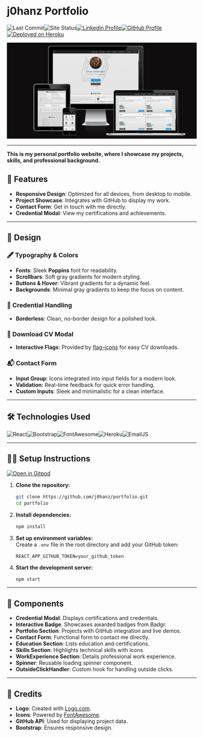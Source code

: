 # j0hanz Portfolio

![Last Commit](https://img.shields.io/github/last-commit/j0hanz/j0hanz-portfolio?label=Last%20Commit&style=for-the-badge&logo=git)![Site Status](https://img.shields.io/uptimerobot/status/m797912858-9dcdcff1e2f2fd603bd28fc0?label=Status&style=for-the-badge)[![LinkedIn Profile](https://img.shields.io/badge/LinkedIn-2a2a2a?style=for-the-badge&logo=linkedin)](https://www.linkedin.com/in/linus-johansson-software-dev/)[![GitHub Profile](https://img.shields.io/badge/GitHub-2a2a2a?style=for-the-badge&logo=github)](https://github.com/j0hanz)[![Deployed on Heroku](https://img.shields.io/badge/Live-2a2a2a?style=for-the-badge&logo=heroku&logoColor=white)](https://linus-johansson-cv-d308be9b73e1.herokuapp.com/)

![Am I Responsive](docs/amiBg.png)

---

**This is my personal portfolio website, where I showcase my projects, skills, and professional background.**

## 🚀 Features

- **Responsive Design**: Optimized for all devices, from desktop to mobile.
- **Project Showcase**: Integrates with GitHub to display my work.
- **Contact Form**: Get in touch with me directly.
- **Credential Modal**: View my certifications and achievements.

---

## 🎨 Design

### 🖋️ Typography & Colors

- **Fonts**: Sleek **Poppins** font for readability.
- **Scrollbars**: Soft gray gradients for modern styling.
- **Buttons & Hover**: Vibrant gradients for a dynamic feel.
- **Backgrounds**: Minimal gray gradients to keep the focus on content.

### 🏅 Credential Handling

- **Borderless**: Clean, no-border design for a polished look.

### 📄 Download CV Modal

- **Interactive Flags**: Provided by [flag-icons](https://github.com/lipis/flag-icons) for easy CV downloads.

### 📬 Contact Form

- **Input Group**: Icons integrated into input fields for a modern look.
- **Validation**: Real-time feedback for quick error handling.
- **Custom Inputs**: Sleek and minimalistic for a clean interface.

---

## 🛠️ Technologies Used

![React](https://img.shields.io/badge/React-61DAFB?style=for-the-badge&logo=react&logoColor=black)![Bootstrap](https://img.shields.io/badge/Bootstrap-563D7C?style=for-the-badge&logo=bootstrap&logoColor=white)![FontAwesome](https://img.shields.io/badge/FontAwesome-339AF0?style=for-the-badge&logo=fontawesome&logoColor=white)![Heroku](https://img.shields.io/badge/Heroku-430098?style=for-the-badge&logo=heroku&logoColor=white)![EmailJS](https://img.shields.io/badge/EmailJS-0078D4?style=for-the-badge&logo=emailjs&logoColor=white)

---

## 🧑‍💻 Setup Instructions

[![Open in Gitpod](https://gitpod.io/button/open-in-gitpod.svg)](https://gitpod.io/#https://github.com/j0hanz/portfolio)

1. **Clone the repository:**

   ```bash
   git clone https://github.com/j0hanz/portfolio.git
   cd portfolio
   ```

2. **Install dependencies:**

   ```bash
   npm install
   ```

3. **Set up environment variables:**  
   Create a `.env` file in the root directory and add your GitHub token:

   ```env
   REACT_APP_GITHUB_TOKEN=your_github_token
   ```

4. **Start the development server:**

   ```bash
   npm start
   ```

---

## 📂 Components

- **Credential Modal**: Displays certifications and credentials.
- **Interactive Badge**: Showcases awarded badges from Badgr.
- **Portfolio Section**: Projects with GitHub integration and live demos.
- **Contact Form**: Functional form to contact me directly.
- **Education Section**: Lists education and certifications.
- **Skills Section**: Highlights technical skills with icons.
- **WorkExperience Section**: Details professional work experience.
- **Spinner**: Reusable loading spinner component.
- **OutsideClickHandler**: Custom hook for handling outside clicks.

---

## 🙏 Credits

- **Logo**: Created with [Logo.com](https://logo.com/).
- **Icons**: Powered by [FontAwesome](https://fontawesome.com/).
- **GitHub API**: Used for displaying project data.
- **Bootstrap**: Ensures responsive design.
